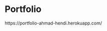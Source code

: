 # Portfolio
<div display:flex; justify-content: center >
https://portfolio-ahmad-hendi.herokuapp.com/
</div>
